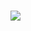 # <img src ="https://mblogthumb-phinf.pstatic.net/20141202_98/syunhee4865_1417524708152WjqRc_GIF/tumblr_nfibh0Kvzu1rr3fiho1_500.gif?type=w420">

<!--
**blueheart753/blueheart753** is a ✨ _special_ ✨ repository because its `README.md` (this file) appears on your GitHub profile.

Here are some ideas to get you started:

- 🔭 I’m currently working on ...
- 🌱 I’m currently learning ...
- 👯 I’m looking to collaborate on ...
- 🤔 I’m looking for help with ...
- 💬 Ask me about ...
- 📫 How to reach me: ...
- 😄 Pronouns: ...
- ⚡ Fun fact: ...
-->
